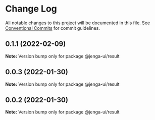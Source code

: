 # Change Log

All notable changes to this project will be documented in this file.
See [Conventional Commits](https://conventionalcommits.org) for commit guidelines.

## 0.1.1 (2022-02-09)

**Note:** Version bump only for package @jenga-ui/result

## 0.0.3 (2022-01-30)

**Note:** Version bump only for package @jenga-ui/result

## 0.0.2 (2022-01-30)

**Note:** Version bump only for package @jenga-ui/result
